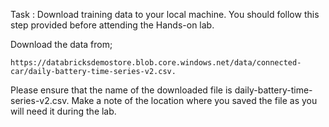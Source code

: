 Task : Download training data to your local machine. You should follow  this step provided before attending the Hands-on lab.
    
Download the data from;

    https://databricksdemostore.blob.core.windows.net/data/connected-car/daily-battery-time-series-v2.csv.

Please ensure that the name of the downloaded file is daily-battery-time-series-v2.csv. Make a note of the location where you saved the file as you will need it during the lab.    

